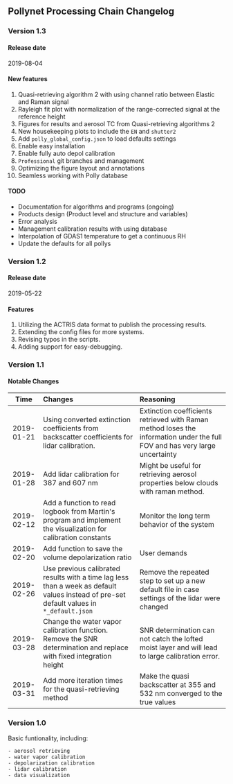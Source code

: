 ## Pollynet Processing Chain Changelog

### Version 1.3

#### Release date

2019-08-04

#### New features

1. Quasi-retrieving algorithm 2 with using channel ratio between Elastic and Raman signal
2. Rayleigh fit plot with normalization of the range-corrected signal at the reference height
3. Figures for results and aerosol TC from Quasi-retrieving algorithms 2
4. New housekeeping plots to include the `EN` and `shutter2`
5. Add `polly_global_config.json` to load defaults settings
6. Enable easy installation
7. Enable fully auto depol calibration
8. `Professional` git branches and management
9. Optimizing the figure layout and annotations
10. Seamless working with Polly database
   
#### TODO 

* Documentation for algorithms and programs (ongoing)
* Products design (Product level and structure and variables)
* Error analysis
* Management calibration results with using database
* Interpolation of GDAS1 temperature to get a continuous RH
* Update the defaults for all pollys

### Version 1.2

#### Release date

2019-05-22

#### Features

1. Utilizing the ACTRIS data format to publish the processing results.
2. Extending the config files for more systems.
3. Revising typos in the scripts.
4. Adding support for easy-debugging.

### Version 1.1

#### Notable Changes

|Time|Changes|Reasoning|
|:--:|:------|:--------|
|2019-01-21|Using converted extinction coefficients from backscatter coefficients for lidar calibration.|Extinction coefficients retrieved with Raman method loses the information under the full FOV and has very large uncertainty|
|2019-01-28|Add lidar calibration for 387 and 607 nm|Might be useful for retrieving aerosol properties below clouds with raman method.|
|2019-02-12|Add a function to read logbook from Martin's program and implement the visualization for calibration constants|Monitor the long term behavior of the system|
|2019-02-20|Add function to save the volume depolarization ratio|User demands|
|2019-02-26|Use previous calibrated results with a time lag less than a week as default values instead of pre-set default values in `*_default.json`|Remove the repeated step to set up a new default file in case settings of the lidar were changed|
|2019-03-28|Change the water vapor calibration function. Remove the SNR determination and replace with fixed integration height|SNR determination can not catch the lofted moist layer and will lead to large calibration error.|
|2019-03-31|Add more iteration times for the quasi-retrieving method|Make the quasi backscatter at 355 and 532 nm converged to the true values|

### Version 1.0

Basic funtionality, including:

    - aerosol retrieving
    - water vapor calibration
    - depolarization calibration
    - lidar calibration
    - data visualization